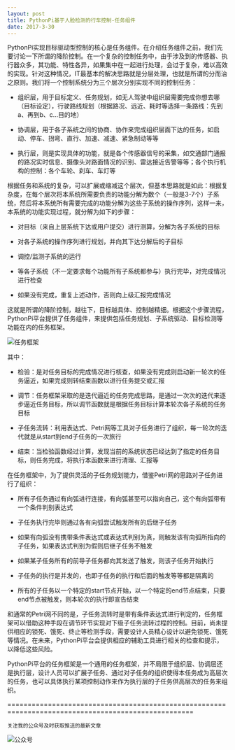 ```yaml
---
layout: post
title: PythonPi基于人脸检测的行车控制-任务组件
date: 2017-3-30
---
```

PythonPi实现目标驱动型控制的核心是任务组件。在介绍任务组件之前，我们先要讨论一下所谓的降阶控制。在一个复杂的控制任务中，由于涉及到的传感器、执行器众多，其功能、特性各异，如果集中在一起进行处理，会过于复杂，难以高效的实现。针对这种情况，IT最基本的解决思路就是分层处理，也就是所谓的分而治之原则。我们将一个控制系统分为三个层次分别实现不同的控制任务：

- 组织层，用于目标定义、任务规划，如无人驾驶中组织层需要完成你想去哪（目标设定），行驶路线规划（根据路况、远近、耗时等选择一条路线：先到a、再到b、c...目的地）

- 协调层，用于各子系统之间的协商、协作来完成组织层面下达的任务，如启动、停车、拐弯、直行、加速、减速、紧急制动等等

- 执行层，则是实现具体的功能，就是各个传感器信号的采集，如交通部门通报的路况实时信息、摄像头对路面情况的识别、雷达接近告警等等；各个执行机构的控制：各个车轮、刹车、车灯等

根据任务和系统的复杂，可以扩展或缩减这个层次，但基本思路就是如此：根据复杂度，在每个层次将本系统所需要负责的功能分解为数个（一般是3-7个）子系统，然后将本系统所有需要完成的功能分解为这些子系统的操作序列，这样一来，本系统的功能实现过程，就分解为如下的步骤：

- 对目标（来自上层系统下达或用户提交）进行测算，分解为各子系统的目标

- 对各子系统的操作序列进行规划，并向其下达分解后的子目标

- 调控/监测子系统的运行

- 等各子系统（不一定要求每个功能所有子系统都参与）执行完毕，对完成情况进行检查

- 如果没有完成，重复上述动作，否则向上级汇报完成情况

这就是所谓的降阶控制，越往下，目标越具体、控制越精细。根据这个步骤流程，PythonPi平台提供了任务组件，来提供包括任务规划、子系统驱动、目标检测等功能在内的任务框架。

  ![任务框架](http://course.pythonpi.top:10008/images/目标驱动型控制.png)

其中：

- 检验：是对任务目标的完成情况进行核查，如果没有完成则启动新一轮次的任务逼近，如果完成则转结束函数以进行任务提交或汇报

- 调节：任务框架采取的是迭代逼近的任务完成思路，是通过一次次的迭代来逐步逼近任务目标，所以调节函数就是根据任务目标计算本轮次各子系统的任务目标

- 子任务流转：利用表达式、Petri网等工具对子任务进行了组织，每一轮次的迭代就是从start到end子任务的一次旅行

- 结束：当检验函数经过计算，发现当前的系统状态已经达到了指定的任务目标，则任务完成，将执行本函数来进行清理、汇报等

在任务框架中，为了提供灵活的子任务规划能力，借鉴Petri网的思路对子任务进行了组织：

- 所有子任务通过有向弧进行连接，有向弧甚至可以指向自己，这个有向弧带有一个条件判别表达式

- 子任务执行完毕则通过各有向弧尝试触发所有的后继子任务

- 如果有向弧没有携带条件表达式或表达式判别为真，则触发该有向弧所指向的子任务，如果表达式判别为假则后继子任务不触发

- 如果某子任务所有的前导子任务都向其发送了触发，则该子任务开始执行

- 子任务的执行是并发的，也即子任务的执行和后面的触发等等都是隔离的

- 所有的子任务以一个特定的start节点开始，以一个特定的end节点结束，只要end节点被触发，则本轮次的执行即宣告结束

和通常的Petri网不同的是，子任务流转时是带有条件表达式进行判定的，任务框架可以借助这种手段在调节环节实现对下级子任务流转过程的控制。目前，尚未提供相应的锁死、饿死、终止等检测手段，需要设计人员精心设计以避免锁死、饿死等情况。在未来，PythonPi平台会提供相应的辅助工具进行相关的检查和提示，以降低这些风险。

PythonPi平台的任务框架是一个通用的任务框架，并不局限于组织层、协调层还是执行层，设计人员可以扩展子任务、通过对子任务的组织使得本任务成为高层次的任务，也可以具体执行某项控制动作来作为执行层的子任务供高层次的任务来组织。

====================================================================================================

`关注我的公众号及时获取推送的最新文章`

  ![公众号](http://course.pythonpi.top:10008/images/qrcode.jpg)

